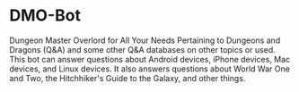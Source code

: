 # DMO-Bot
Dungeon Master Overlord for All Your Needs Pertaining to Dungeons and Dragons (Q&amp;A) and some other Q&amp;A databases on other topics or used. This bot can answer questions about Android devices, iPhone devices, Mac devices, and Linux devices. It also answers questions about World War One and Two, the Hitchhiker's Guide to the Galaxy, and other things.
